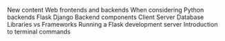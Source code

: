 New content
Web frontends and backends
When considering Python backends
    Flask
    Django
Backend components
    Client
    Server
    Database
Libraries vs Frameworks
Running a Flask development server
Introduction to terminal commands